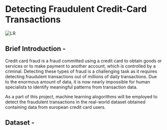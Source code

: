 # Detecting Fraudulent Credit-Card Transactions

![LR]()
## Brief Introduction -
Credit card fraud is a fraud committed using a credit card to obtain goods or services or to make payment to another account, which is controlled by a criminal. Detecting these types of fraud is a challenging task as it requires detecting fraudulent transactions out of millions of daily transactions. Due to the enormous amount of data, it is now nearly impossible for human specialists to identify meaningful patterns from transaction data. 

As a part of this project, machine learning alogorithms will be employed to detect the fraudulent transactions in the real-world dataset obtained containing data from european credit card users. 

## Dataset - 
